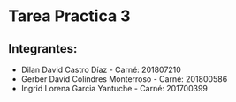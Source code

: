 Tarea Practica 3
=========================

Integrantes:
----------------
+ Dilan David Castro Díaz - Carné: 201807210
+ Gerber David Colindres Monterroso - Carné: 201800586
+ Ingrid Lorena Garcia Yantuche - Carné: 201700399
